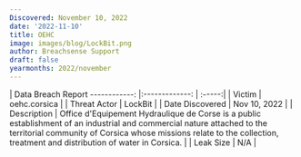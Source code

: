 ```yaml
---
Discovered: November 10, 2022
date: '2022-11-10'
title: OEHC
image: images/blog/LockBit.png
author: Breachsense Support
draft: false
yearmonths: 2022/november
---
```



| Data Breach Report
------------:     |:-------------:    | :-----:|
| Victim      | oehc.corsica      | 
| Threat Actor      | LockBit      | 
| Date Discovered      | Nov 10, 2022      | 
| Description      | Office d'Equipement Hydraulique de Corse is a public establishment of an industrial and commercial nature attached to the territorial community of Corsica whose missions relate to the collection, treatment and distribution of water in Corsica.      | 
| Leak Size      | N/A      | 

